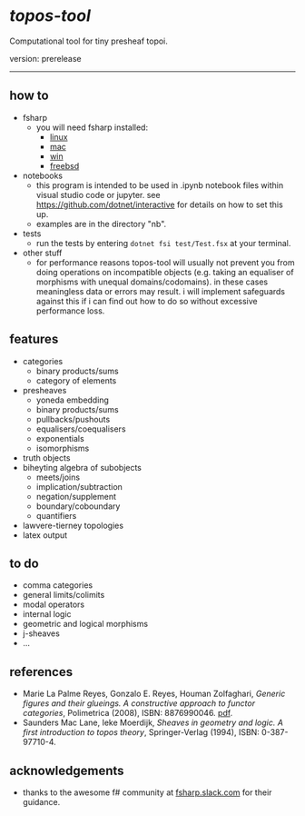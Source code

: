 # _topos-tool_
Computational tool for tiny presheaf topoi.

version: prerelease

---

## how to
- fsharp
  - you will need fsharp installed:
    - [linux](https://fsharp.org/use/linux/)
    - [mac](https://fsharp.org/use/mac/)
    - [win](https://fsharp.org/use/windows/)
    - [freebsd](https://fsharp.org/use/freebsd/)
- notebooks
  - this program is intended to be used in .ipynb notebook files within visual studio code or jupyter. see https://github.com/dotnet/interactive for details on how to set this up.
  - examples are in the directory "nb".
- tests
  - run the tests by entering `dotnet fsi test/Test.fsx` at your terminal.
- other stuff
  - for performance reasons topos-tool will usually not prevent you from doing operations on incompatible objects (e.g. taking an equaliser of morphisms with unequal domains/codomains). in these cases meaningless data or errors may result. i will implement safeguards against this if i can find out how to do so without excessive performance loss.

## features
- categories
  - binary products/sums
  - category of elements
- presheaves
  - yoneda embedding
  - binary products/sums
  - pullbacks/pushouts
  - equalisers/coequalisers
  - exponentials
  - isomorphisms
- truth objects
- biheyting algebra of subobjects
  - meets/joins
  - implication/subtraction
  - negation/supplement
  - boundary/coboundary
  - quantifiers
- lawvere-tierney topologies
- latex output

## to do
- comma categories
- general limits/colimits
- modal operators
- internal logic
- geometric and logical morphisms
- j-sheaves
- ...


## references
- Marie La Palme Reyes, Gonzalo E. Reyes, Houman Zolfaghari, _Generic figures and their glueings. A constructive approach to functor categories_, Polimetrica (2008), ISBN: 8876990046. [pdf](https://marieetgonzalo.files.wordpress.com/2004/06/generic-figures.pdf).
- Saunders Mac Lane, Ieke Moerdijk, _Sheaves in geometry and logic. A first introduction to topos theory_, Springer-Verlag (1994), ISBN: 0-387-97710-4.

## acknowledgements
- thanks to the awesome f# community at [fsharp.slack.com](http://fsharp.slack.com) for their guidance.